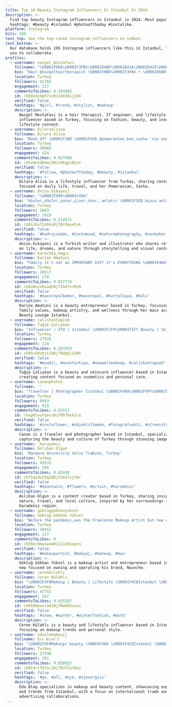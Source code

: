 ```yaml
---
title: Top 10 Beauty Instagram Influencers In Istanbul In 2024
description: >-
  Find top beauty Instagram influencers in Istanbul in 2024. Most popular
  hashtags: #beauty #istanbul #photooftheday #instalike.
platform: Instagram
hits: 195
text_top: See the top-rated Instagram influencers on inBeat.
text_bottom: >-
  Our database holds 195 Instagram influencers like this in Istanbul, Turkey for
  you to collaborate.
profiles:
  - username: nazgol_mostafavi
    fullname: "\U0001F9DA\U0001F3FB‍♀️\U0001D40D\U0001D41A\U0001D433\U0001D420\U0001D428\U0001D425 \U0001D40C\U0001D428\U0001D42C\U0001D42D\U0001D41A\U0001D41F\U0001D41A\U0001D42F\U0001D422\U0001F9DA\U0001F3FB‍♀️"
    bio: "Hair @nazgolhairtherapist \U0001F9DD\U0001F3FB‍♀️ • \U0001D60D\U0001D622\U0001D634\U0001D629\U0001D62A\U0001D630\U0001D62F | \U0001D609\U0001D626\U0001D622\U0001D636\U0001D635\U0001D63A | \U0001D613\U0001D62A\U0001D627\U0001D626\U0001D634\U0001D635\U0001D63A\U0001D62D\U0001D626 • \U0001D610\U0001D61B \U0001D626\U0001D62F\U0001D628\U0001D62A\U0001D62F\U0001D62F\U0001D626\U0001D633 |\U0001F4CD\U0001F1F9\U0001F1F7 @dot_moda \U0001F457"
    location: Turkey
    followers: 61701
    engagement: 217
    commentsToLikes: 0.101683
    id: ck602dz4ph7in0i14m3dijj6m
    verified: false
    hashtags: '#girl, #trend, #stylist, #makeup'
    description: >-
      Nazgol Mostafavi is a hair therapist, IT engineer, and lifestyle
      influencer based in Turkey, focusing on fashion, beauty, and innovative
      lifestyle content.
  - username: dilaraalisaa
    fullname: Dilara Alisa
    bio: "Mask Off \U0001F3AD \U0001F436 @pomeranian_boo_sasha 'nin annesi \U0001F30E\U0001F1F9\U0001F1F7\U0001F1F9\U0001F1ED\U0001F1F8\U0001F1EC\U0001F1F2\U0001F1E8"
    location: Turkey
    followers: 30002
    engagement: 434
    commentsToLikes: 0.027989
    id: ck5zmnzdbmwj50i14bgpi8yzv
    verified: false
    hashtags: '#follow, #photooftheday, #beauty, #istanbul'
    description: >-
      Dilara Alisa is a lifestyle influencer from Turkey, sharing content
      focused on daily life, travel, and her Pomeranian, Sasha.
  - username: dnzin.hikayesi
    fullname: "\U0001F499\U0001F49A"
    bio: "dinler,düşler,yazar,çizer,okur, anlatır \U0001F5DD Uçucu anlarını \U0001F4F7ki zamanı gelince, O an’ı, O kokuyu yeniden yaşayabilsin\U0001F3E1\U0001F9D2\U0001F31E☔️⛅️\U0001F333\U0001F9DA‍♀️\U0001F4AD\U0001F9FF"
    location: Turkey
    followers: 2603
    engagement: 1919
    commentsToLikes: 0.214571
    id: ck8sz6uf2nbbs0j78i9ayetuk
    verified: false
    hashtags: '#kadrajimdan, #instamood, #naturephotography, #sonbahar'
    description: >-
      dnzin.hikayesi is a Turkish writer and illustrator who shares reflections
      on life, dreams, and nature through storytelling and visual content.
  - username: karachka_magic
    fullname: Karine Amatuni
    bio: "Family it's not an IMPORTANT GIFT it's EVERYTHING \U0001F466\U0001F3FD\U0001F478\U0001F3FD\U0001F46F. second account @amatunimakeup \U0001F680Founder Beauty Lounge İstanbul @beautyloungeistanbul\U0001F484\U0001F339"
    location: Turkey
    followers: 20517
    engagement: 270
    commentsToLikes: 0.037774
    id: ck6u8ozxhsuqh0j71h67or8s9
    verified: false
    hashtags: '#maxxroyalkemer, #maxxroyal, #kartalkaya, #bolu'
    description: >-
      Karine Amatuni is a beauty entrepreneur based in Turkey, focusing on
      family values, makeup artistry, and wellness through her main account and
      Beauty Lounge Istanbul.
  - username: caliskantugced
    fullname: Tuğçe Çalışkan
    bio: "Influencer | ITU | Istanbul \U0001F1F9\U0001F1F7 Beauty | Skincare ContentPro Creator My son:@caliskancesurr #caliskantugced #tugcecaliskan PR / İş birliği için DM ✉️"
    location: Turkey
    followers: 27628
    engagement: 134
    commentsToLikes: 0.261933
    id: ck9hc50s8jtib0j78dq5ix26h
    verified: false
    hashtags: '#muadil, #avonturkiye, #newwellmakeup, #caliskantugced'
    description: >-
      Tuğçe Çalışkan is a beauty and skincare influencer based in Istanbul,
      creating content focused on cosmetics and personal care.
  - username: cananphotos
    fullname: ''
    bio: "Traveller | Photographer İstanbul \U0001F499\U0001F9FF\U0001F499 Turkey"
    location: Turkey
    followers: 8993
    engagement: 615
    commentsToLikes: 0.03557
    id: ckap6loufgecs0i78b7bxk1sx
    verified: false
    hashtags: '#instaflower, #objektifimden, #fotografvakti, #streetstyle'
    description: >-
      Canan is a traveler and photographer based in Istanbul, specializing in
      capturing the beauty and culture of Turkey through stunning imagery.
  - username: _karayemis_
    fullname: Aslıhan Olgun
    bio: 'Marmara University Volvo Trabzon, Turkey'
    location: Turkey
    followers: 43532
    engagement: 265
    commentsToLikes: 0.02438
    id: ckf5qi4ut9g1d0j23m3lvjtmr
    verified: false
    hashtags: '#mountains, #flowers, #artvin, #karadeniz'
    description: >-
      Aslıhan Olgun is a content creator based in Turkey, sharing insights on
      nature, travel, and local culture, inspired by her surroundings in the
      Karadeniz region.
  - username: goktuggokhanyuksel
    fullname: Göktuğ Gökhan Yüksel
    bio: "Before the pandemic,was the Freelance Makeup Artist but now wants to be called Owner and Founder of @nounchecom \U0001F4E9gokhan@nounche.com"
    location: Turkey
    followers: 19451
    engagement: 217
    commentsToLikes: 0
    id: ck5hkr0mwiwxm0i11skb1vpnn
    verified: false
    hashtags: '#makeupartist, #makyaj, #makeup, #mua'
    description: >-
      Göktuğ Gökhan Yüksel is a makeup artist and entrepreneur based in Turkey,
      now focused on owning and operating his brand, Nounche.
  - username: cerenkulahli
    fullname: Ceren Külahlı
    bio: "\U0001F4F8Makeup | Beauty | Lifestyle \U0001F4CDİstanbul \U0001F986Twitter: cerenkulahli \U0001F4E9PR: cerenkulahli2@gmail.com"
    location: Turkey
    followers: 87751
    engagement: 167
    commentsToLikes: 0.025207
    id: ck8t09eaxra4i0j78w6hhxucx
    verified: false
    hashtags: '#snow, #winter, #winterfashion, #ootd'
    description: >-
      Ceren Külahlı is a beauty and lifestyle influencer based in Istanbul,
      focusing on makeup trends and personal style.
  - username: edailemakyajj
    fullname: Eᴅᴀ ʙʟᴏɢ’s
    bio: "\U0001F4F8Makeup/ beauty \U0001F484 \U0001F4CDİstanbul \U0001F393 Uluslararası Ticaret ve Lojistik Yön. Pr, Reklam ve işbirlikler için DM \U0001F4E9"
    location: Turkey
    followers: 27438
    engagement: 291
    commentsToLikes: 0.020825
    id: ck8t4rlf47sc10j783f2ar8us
    verified: false
    hashtags: '#go, #all, #oje, #ojesergisi'
    description: >-
      Eda Blog specializes in makeup and beauty content, showcasing expert tips
      and trends from Istanbul, with a focus on international trade and
      advertising collaborations.
---
```


